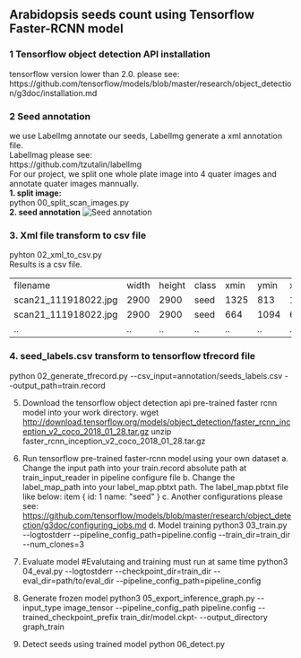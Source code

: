 <h2>Arabidopsis seeds count using Tensorflow Faster-RCNN model</h2>
<h3>1 Tensorflow object detection API installation</h3>
  tensorflow version lower than 2.0.
  please see: 
  https://github.com/tensorflow/models/blob/master/research/object_detection/g3doc/installation.md

<h3>2 Seed annotation</h3>
  we use LabelImg annotate our seeds, LabelImg generate a xml annotation file.<br>
  LabelImag please see:<br>
  https://github.com/tzutalin/labelImg<br>
  For our project, we split one whole plate image into 4 quater images and annotate quater images mannually.<br>
  <b>1. split image:</b><br>
  python 00_split_scan_images.py<br>
  <b>2. seed annotation</b>
  <img src=""  alt="Seed annotation" />
<h3>3. Xml file transform to csv file</h3>
  pyhton 02_xml_to_csv.py<br>
  Results is a csv file.<br>
  <table>
  <tr><td>filename</td> <td>width</td> <td>height</td> <td>class</td> <td>xmin</td><td>ymin</td><td>xmax</td><td>ymax</td></tr>
  <tr><td>scan21_111918022.jpg</td> <td>2900</td> <td>2900</td> <td>seed</td> <td>1325</td><td>813</td><td>1352</td><td>837</td></tr>
  <tr><td>scan21_111918022.jpg</td> <td>2900</td> <td>2900</td> <td>seed</td> <td>664</td><td>1094</td><td>691</td><td>1116</td></tr>
  <tr><td>..</td> <td>..</td> <td>..</td> <td>..</td> <td>..</td><td>..</td><td>..</td><td>..</td></tr>
  </table>
<h3>4. seed_labels.csv transform to tensorflow tfrecord file </h3>
  python 02_generate_tfrecord.py --csv_input=annotation/seeds_labels.csv --output_path=train.record

5. Download the tensorflow object detection api pre-trained faster rcnn model into your work directory.
  wget http://download.tensorflow.org/models/object_detection/faster_rcnn_inception_v2_coco_2018_01_28.tar.gz
  unzip faster_rcnn_inception_v2_coco_2018_01_28.tar.gz

6. Run tensorflow pre-trained faster-rcnn model using your own dataset
  a. Change the input path into your train.record absolute path at train_input_reader in pipeline configure file
  b. Change the label_map_path into your label_map.pbtxt path. The label_map.pbtxt file like below:
  item {
    id: 1
    name: "seed"
  }
  c. Another configurations please see: 
  https://github.com/tensorflow/models/blob/master/research/object_detection/g3doc/configuring_jobs.md
  d. Model training
  python3 03_train.py --logtostderr --pipeline_config_path=pipeline.config --train_dir=train_dir --num_clones=3

7. Evaluate model 
  #Evalutaing and training must run at same time
  python3 04_eval.py --logtostderr --checkpoint_dir=train_dir --eval_dir=path/to/eval_dir --pipeline_config_path=pipeline_config

8. Generate frozen model 
  python3 05_export_inference_graph.py --input_type image_tensor --pipeline_config_path pipeline.config --trained_checkpoint_prefix train_dir/model.ckpt- --output_directory graph_train

9. Detect seeds using trained model 
  python 06_detect.py
